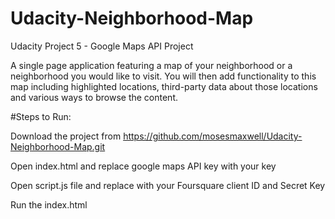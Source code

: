 # Udacity-Neighborhood-Map
Udacity Project 5 - Google Maps API Project

A single page application featuring a map of your neighborhood or a neighborhood you would like to visit. You will then add functionality to this map including highlighted locations, third-party data about those locations and various ways to browse the content.

#Steps to Run:

Download the project from https://github.com/mosesmaxwell/Udacity-Neighborhood-Map.git

Open index.html and replace google maps API key with your key

Open script.js file and replace with your Foursquare client ID and Secret Key

Run the index.html